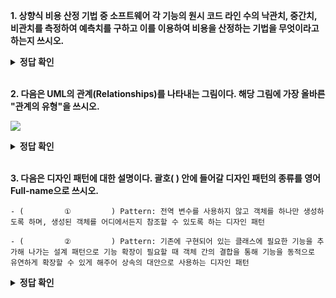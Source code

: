 **1. 상향식 비용 산정 기법 중 소프트웨어 각 기능의 원시 코드 라인 수의 낙관치, 중간치, 비관치를 측정하여 예측치를 구하고 이를 이용하여 비용을 산정하는 기법을 무엇이라고 하는지 쓰시오.**


<details>
<summary><b>정답 확인</b></summary>
<div markdown="1">

LOC(Lines of Code) 기법

</div>
</details>
</br>

**2. 다음은 UML의 관계(Relationships)를 나타내는 그림이다. 해당 그림에 가장 올바른 "관계의 유형"을 쓰시오.**

![](https://cafeptthumb-phinf.pstatic.net/MjAyMjA0MDhfMTUx/MDAxNjQ5Mzk1MzcyMDEz.07OyqC5f0qBNitcPdn6DgnKp-e1lhHBZ_2JUIRcIBXQg.hhm1hIgptwW6v6WXSZWKyrqvZVigecVXKF5w7ErgZOQg.PNG/image.png?type=w1600)

<details>
<summary><b>정답 확인</b></summary>
<div markdown="1">

① 집합(Aggregation)

② 실체화(Realization)

</div>
</details>
</br>

**3. 다음은 디자인 패턴에 대한 설명이다. 괄호(      ) 안에 들어갈 디자인 패턴의 종류를 영어 Full-name으로 쓰시오.**
```
- (         ①         ) Pattern: 전역 변수를 사용하지 않고 객체를 하나만 생성하도록 하며, 생성된 객체를 어디에서든지 참조할 수 있도록 하는 디자인 패턴

​- (​         ②         ) Pattern: 기존에 구현되어 있는 클래스에 필요한 기능을 추가해 나가는 설계 패턴으로 기능 확장이 필요할 때 객체 간의 결합을 통해 기능을 동적으로 유연하게 확장할 수 있게 해주어 상속의 대안으로 사용하는 디자인 패턴
```

<details>
<summary><b>정답 확인</b></summary>
<div markdown="1">

① Singleton

② Decorator

</div>
</details>
</br>